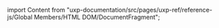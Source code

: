 
import Content from "uxp-documentation/src/pages/uxp-ref/reference-js/Global Members/HTML DOM/DocumentFragment";

<Content query="product=xd"/>
